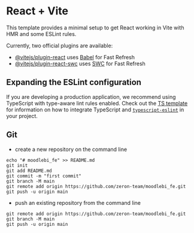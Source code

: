 # React + Vite

This template provides a minimal setup to get React working in Vite with HMR and some ESLint rules.

Currently, two official plugins are available:

- [@vitejs/plugin-react](https://github.com/vitejs/vite-plugin-react/blob/main/packages/plugin-react) uses [Babel](https://babeljs.io/) for Fast Refresh
- [@vitejs/plugin-react-swc](https://github.com/vitejs/vite-plugin-react/blob/main/packages/plugin-react-swc) uses [SWC](https://swc.rs/) for Fast Refresh

## Expanding the ESLint configuration

If you are developing a production application, we recommend using TypeScript with type-aware lint rules enabled. Check out the [TS template](https://github.com/vitejs/vite/tree/main/packages/create-vite/template-react-ts) for information on how to integrate TypeScript and [`typescript-eslint`](https://typescript-eslint.io) in your project.


## Git

* create a new repository on the command line
```text 
echo "# moodlebi_fe" >> README.md
git init
git add README.md
git commit -m "first commit"
git branch -M main
git remote add origin https://github.com/zeron-team/moodlebi_fe.git
git push -u origin main
```
* push an existing repository from the command line
```text
git remote add origin https://github.com/zeron-team/moodlebi_fe.git
git branch -M main
git push -u origin main
```